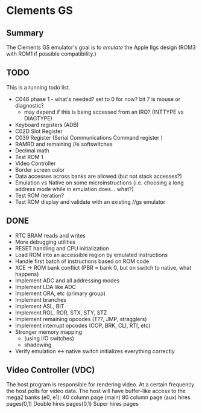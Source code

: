 # Clements GS

## Summary

The Clements GS emulator's goal is to *emulate* the Apple IIgs design (ROM3
with ROM1 if possible compatibility.)


## TODO

This is a running todo list.

* C046 phase 1 - what's needed?  set to 0 for now?  bit 7 is mouse or diagnostic?
  * may depend if this is being accessed from an IRQ? (INTTYPE vs DIAGTYPE)
* Keyboard registers (ADB)
* C02D Slot Register
* C039 Register (Serial Communications Command register )
* RAMRD and remaining //e softswitches
* Decimal math
* Test ROM 1
* Video Controller
* Border screen color
* Data accesses across banks are allowed (but not stack accesses?)
* Emulation vs Native on some microinstructions (i.e. choosing a long address mode while in emulation does... what?)
* Test ROM iteration?
* Test ROM display and validate with an existing //gs emulator

## DONE

* RTC BRAM reads and writes
* More debugging utilities
* RESET handling and CPU initialization
* Load ROM into an accessible region by emulated instructions
* Handle first batch of instructions based on ROM code
* XCE -> ROM bank conflict (PBR = bank 0, but on switch to native, what happens)
* Implement ADC and all addressing modes
* Implement LDA like ADC
* Implement ORA, etc (primary group)
* Implement branches
* Implement ASL, BIT
* Implement ROL, ROR, STX, STY, STZ
* Implement remaining opcodes (T??, JMP, stragglers)
* Implement interrupt opcodes (COP, BRK, CLI, RTI, etc)
* Stronger memory mapping
  * (using I/O switches)
  * shadowing
* Verify emulation <-> native switch initializes everything correctly


## Video Controller (VDC)

The host program is responsible for rendering video.  At a certain frequency
the host polls for video data.   The host will have buffer-like access to the
mega2 banks (e0, e1):
  40 column page (main)
  80 column page (aux)
  hires pages(0,1)
  Double hires pages(0,1)
  Super hires pages
